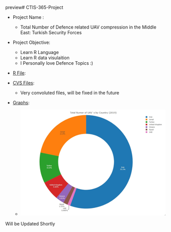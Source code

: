 preview# CTIS-365-Project

- Project Name :
  - Total Number of Defence related UAV compression in the Middle East: Turkish Security Forces

- Project Objective:
  - Learn R Language 
  - Learn R data visulaition
  - I Personally love Defence Topics :)

- [R File](/R_Code):
- [CVS Files](/Excel_Files):
  - Very convoluted files, will be fixed in the future
- [Graphs](/R_Final_Graphs):
  - ![alt text](https://github.com/omerwwazap/CTIS-365-Project/blob/master/R_Final_Graphs/Donut%20Chart%20Total%20Numer%20of%20UAV's%20by%20Country.jpeg "Donut Chart")

Will be Updated Shortly
